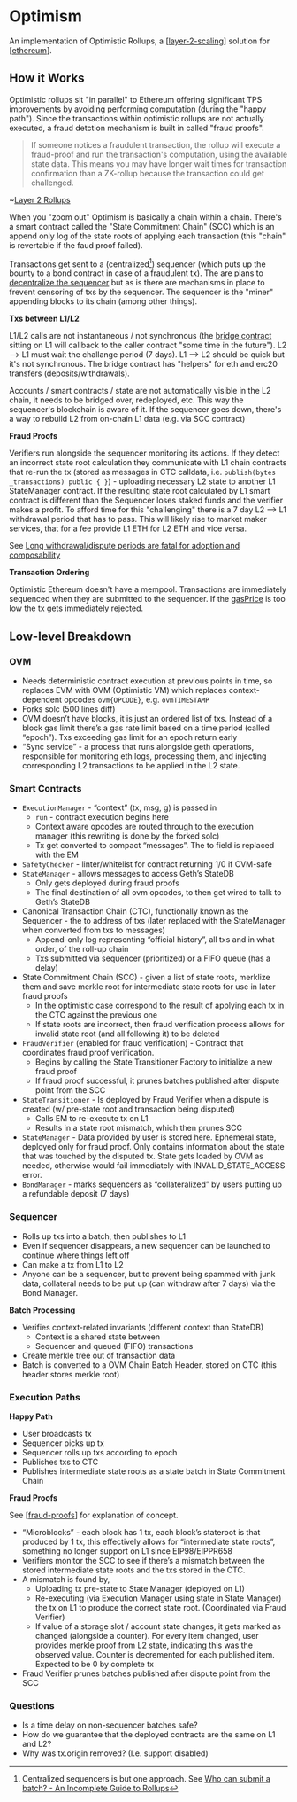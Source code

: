 # Optimism

An implementation of Optimistic Rollups, a [[layer-2-scaling]] solution for [[ethereum]].

## How it Works

Optimistic rollups sit "in parallel" to Ethereum offering significant TPS improvements by avoiding performing computation (during the "happy path"). Since the transactions within optimistic rollups are not actually executed, a fraud detction mechanism is built in called "fraud proofs".

>If someone notices a fraudulent transaction, the rollup will execute a fraud-proof and run the transaction's computation, using the available state data. This means you may have longer wait times for transaction confirmation than a ZK-rollup because the transaction could get challenged.

~[Layer 2 Rollups](https://ethereum.org/en/developers/docs/scaling/layer-2-rollups/#optimistic-rollups)

When you "zoom out" Optimism is basically a chain within a chain. There's a smart contract called the "State Commitment Chain" (SCC) which is an append only log of the state roots of applying each transaction (this "chain" is revertable if the faud proof failed).

Transactions get sent to a (centralized[^1]) sequencer (which puts up the bounty to a bond contract in case of a fraudulent tx). The are plans to [decentralize the sequencer](https://community.optimism.io/docs/protocol/sequencing.html) but as is there are mechanisms in place to frevent censoring of txs by the sequencer. The sequencer is the "miner" appending blocks to its chain (among other things).

**Txs between L1/L2**

L1/L2 calls are not instantaneous / not synchronous (the [bridge contract](https://community.optimism.io/docs/developers/bridge/standard-bridge.html) sitting on L1 will callback to the caller contract "some time in the future"). L2 --> L1 must wait the challange period (7 days). L1 --> L2 should be quick but it's not synchronous. The bridge contract has "helpers" for eth and erc20 transfers (deposits/withdrawals).

Accounts / smart contracts / state are not automatically visible in the L2 chain, it needs to be bridged over, redeployed, etc. This way the sequencer's blockchain is aware of it. If the sequencer goes down, there's a way to rebuild L2 from on-chain L1 data (e.g. via SCC contract)

**Fraud Proofs**

Verifiers run alongside the sequencer monitoring its actions. If they detect an incorrect state root calculation they communicate with L1 chain contracts that re-run the tx (stored as messages in CTC calldata, i.e. `publish(bytes _transactions) public { }`) - uploading necessary L2 state to another L1 StateManager contract. If the resulting state root calculated by L1 smart contract is different than the Sequencer loses staked funds and the verifier makes a profit. To afford time for this "challenging" there is a 7 day L2 --> L1 withdrawal period that has to pass. This will likely rise to market maker services, that for a fee provide L1 ETH for L2 ETH and vice versa.

See [Long withdrawal/dispute periods are fatal for adoption and composability](https://research.paradigm.xyz/rollups)

**Transaction Ordering**

Optimistic Ethereum doesn't have a mempool. Transactions are immediately sequenced when they are submitted to the sequencer. If the [gasPrice](https://community.optimism.io/docs/developers/l2/new-fees.html#for-backend-developers) is too low the tx gets immediately rejected.

## Low-level Breakdown

### OVM

* Needs deterministic contract execution at previous points in time, so replaces EVM with OVM (Optimistic VM) which replaces context-dependent opcodes `ovm{OPCODE}`, e.g. `ovmTIMESTAMP`
* Forks solc (500 lines diff)
* OVM doesn’t have blocks, it is just an ordered list of txs. Instead of a block gas limit there’s a gas rate limit based on a time period (called “epoch”). Txs exceeding gas limit for an epoch return early
* “Sync service” - a process that runs alongside geth operations, responsible for monitoring eth logs, processing them, and injecting corresponding L2 transactions to be applied in the L2 state.

### Smart Contracts

* `ExecutionManager` - “context” (tx, msg, g) is passed in
	* `run` - contract execution begins here
	* Context aware opcodes are routed through to the execution manager (this rewriting is done by the forked solc)
	* Tx get converted to compact “messages”. The to field is replaced with the EM
* `SafetyChecker` - linter/whitelist for contract returning 1/0 if OVM-safe
* `StateManager` - allows messages to access Geth’s StateDB
	* Only gets deployed during fraud proofs
	* The final destination of all ovm opcodes, to then get wired to talk to Geth’s StateDB
* Canonical Transaction Chain (CTC), functionally known as the Sequencer - the to address of txs (later replaced with the StateManager when converted from txs to messages)
	* Append-only log representing “official history”, all txs and in what order, of the roll-up chain
	* Txs submitted via sequencer (prioritized) or a FIFO queue (has a delay)
* State Commitment Chain (SCC) - given a list of state roots, merklize them and save merkle root for intermediate state roots for use in later fraud proofs
	* In the optimistic case correspond to the result of applying each tx in the CTC against the previous one
	* If state roots are incorrect, then fraud verification process allows for invalid state root (and all following it) to be deleted
* `FraudVerifier` (enabled for fraud verification) - Contract that coordinates fraud proof verification.
	* Begins by calling the State Transitioner Factory to initialize a new fraud proof
	* If fraud proof successful, it prunes batches published after dispute point from the SCC
* `StateTransitioner` - Is deployed by Fraud Verifier when a dispute is created (w/ pre-state root and transaction being disputed)
	* Calls EM to re-execute tx on L1
	* Results in a state root mismatch, which then prunes SCC
* `StateManager` - Data provided by user is stored here. Ephemeral state, deployed only for fraud proof. Only contains information about the state that was touched by the disputed tx. State gets loaded by OVM as needed, otherwise would fail immediately with INVALID_STATE_ACCESS error.
* `BondManager` - marks sequencers as “collateralized” by users putting up a refundable deposit (7 days)

### Sequencer

* Rolls up txs into a batch, then publishes to L1
* Even if sequencer disappears, a new sequencer can be launched to continue where things left off
* Can make a tx from L1 to L2
* Anyone can be a sequencer, but to prevent being spammed with junk data, collateral needs to be put up (can withdraw after 7 days) via the Bond Manager.

**Batch Processing**

* Verifies context-related invariants (different context than StateDB)
	* Context is a shared state between
	* Sequencer and queued (FIFO) transactions
* Create merkle tree out of transaction data
* Batch is converted to a OVM Chain Batch Header, stored on CTC (this header stores merkle root)

### Execution Paths

**Happy Path**

* User broadcasts tx
* Sequencer picks up tx
* Sequencer rolls up txs according to epoch
* Publishes txs to CTC
* Publishes intermediate state roots as a state batch in State Commitment Chain

**Fraud Proofs**

See [[fraud-proofs]] for explanation of concept.

* “Microblocks” - each block has 1 tx, each block’s stateroot is that produced by 1 tx, this effectively allows for “intermediate state roots”, something no longer support on L1 since EIP98/EIPPR658
* Verifiers monitor the SCC to see if there’s a mismatch between the stored intermediate state roots and the txs stored in the CTC.
* A mismatch is found by,
	* Uploading tx pre-state to State Manager (deployed on L1)
	* Re-executing (via Execution Manager using state in State Manager) the tx on L1 to produce the correct state root. (Coordinated via Fraud Verifier)
	* If value of a storage slot / account state changes, it gets marked as changed (alongside a counter). For every item changed, user provides merkle proof from L2 state, indicating this was the observed value. Counter is decremented for each published item. Expected to be 0 by complete tx
* Fraud Verifier prunes batches published after dispute point from the SCC

### Questions

* Is a time delay on non-sequencer batches safe?
* How do we guarantee that the deployed contracts are the same on L1 and L2?
* Why was tx.origin removed? (I.e. support disabled)

[^1]: Centralized sequencers is but one approach. See [Who can submit a batch? - An Incomplete Guide to Rollups](https://vitalik.ca/general/2021/01/05/rollup.html)

[//begin]: # "Autogenerated link references for markdown compatibility"
[layer-2-scaling]: layer-2-scaling "Layer-2 Scaling"
[ethereum]: ethereum "Ethereum"
[fraud-proofs]: fraud-proofs "Fraud Proofs"
[//end]: # "Autogenerated link references"
